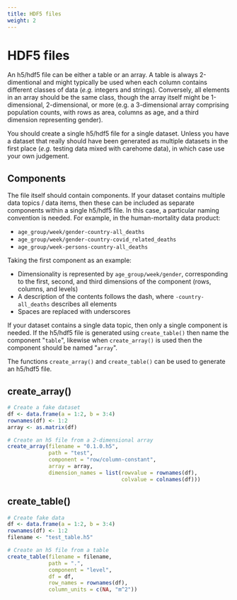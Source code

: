 ```yaml
---
title: HDF5 files
weight: 2
---
```


# HDF5 files

An h5/hdf5 file can be either a table or an array. A table is always 2-dimentional and might typically be used when each column contains different classes of data (*e.g.* integers and strings). Conversely, all elements in an array should be the same class, though the array itself might be 1-dimensional, 2-dimensional, or more (e.g. a 3-dimensional array comprising population counts, with rows as area, columns as age, and a third dimension representing gender).

You should create a single h5/hdf5 file for a single dataset. Unless you have a dataset that really should have been generated as multiple datasets in the first place (*e.g.* testing data mixed with carehome data), in which case use your own judgement.

## Components

The file itself should contain components. If your dataset contains multiple data topics / data items, then these can be included as separate components within a single h5/hdf5 file. In this case, a particular naming convention is needed. For example, in the human-mortality data product:

* `age_group/week/gender-country-all_deaths`
* `age_group/week/gender-country-covid_related_deaths`  
* `age_group/week-persons-country-all_deaths`

Taking the first component as an example:

* Dimensionality is represented by `age_group/week/gender`, corresponding to the first, second, and third dimensions of the component (rows, columns, and levels)
* A description of the contents follows the dash, where `-country-all_deaths` describes all elements
* Spaces are replaced with underscores

If your dataset contains a single data topic, then only a single component is needed. If the h5/hdf5 file is generated using `create_table()` then name the component "`table`", likewise when `create_array()` is used then the component should be named "`array`".

The functions `create_array()` and `create_table()` can be used to generate an h5/hdf5 file.

## create_array()

``` R
# Create a fake dataset
df <- data.frame(a = 1:2, b = 3:4)
rownames(df) <- 1:2
array <- as.matrix(df)

# Create an h5 file from a 2-dimensional array
create_array(filename = "0.1.0.h5",
             path = "test",
             component = "row/column-constant",
             array = array,
             dimension_names = list(rowvalue = rownames(df),
                                    colvalue = colnames(df)))
```

## create_table()

``` R
# Create fake data
df <- data.frame(a = 1:2, b = 3:4)
rownames(df) <- 1:2
filename <- "test_table.h5"

# Create an h5 file from a table
create_table(filename = filename,
             path = ".",
             component = "level",
             df = df,
             row_names = rownames(df),
             column_units = c(NA, "m^2"))
```
